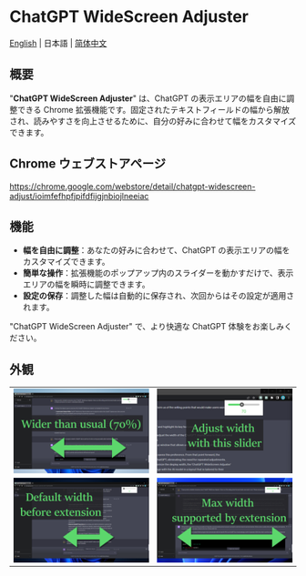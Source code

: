 # ChatGPT WideScreen Adjuster

[English](README.md) | 日本語 | [简体中文](README_CH.md)

## 概要

"**ChatGPT WideScreen Adjuster**" は、ChatGPT の表示エリアの幅を自由に調整できる Chrome 拡張機能です。固定されたテキストフィールドの幅から解放され、読みやすさを向上させるために、自分の好みに合わせて幅をカスタマイズできます。

## Chrome ウェブストアページ

<https://chrome.google.com/webstore/detail/chatgpt-widescreen-adjust/ioimfefhpfjpifdfijgjnbiojlneeiac>

## 機能

* **幅を自由に調整**：あなたの好みに合わせて、ChatGPT の表示エリアの幅をカスタマイズできます。
* **簡単な操作**：拡張機能のポップアップ内のスライダーを動かすだけで、表示エリアの幅を瞬時に調整できます。
* **設定の保存**：調整した幅は自動的に保存され、次回からはその設定が適用されます。

"ChatGPT WideScreen Adjuster" で、より快適な ChatGPT 体験をお楽しみください。

## 外観

<table>
  <tr>
    <td><img src="imgs/1.png" alt="image1"/></td>
    <td><img src="imgs/2.png" alt="image2"/></td>
  </tr>
  <tr>
    <td><img src="imgs/3.png" alt="image3"/></td>
    <td><img src="imgs/4.png" alt="image4"/></td>
  </tr>
</table>
